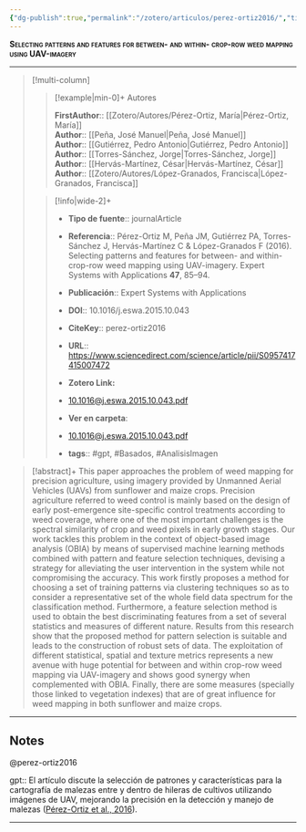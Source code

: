 ```yaml
---
{"dg-publish":true,"permalink":"/zotero/articulos/perez-ortiz2016/","title":"Selecting patterns and features for between- and within- crop-row weed mapping using UAV-imagery","tags":["#zotero"]}
---
```



<span style="font-variant:small-caps; font-weight: bold;">Selecting patterns and features for between- and within- crop-row weed mapping using UAV-imagery</span>

---


> [!multi-column]
>
>> [!example|min-0]+ Autores
>> 
>> **FirstAuthor**:: [[Zotero/Autores/Pérez-Ortiz, María\|Pérez-Ortiz, María]]  
>> **Author**:: [[Peña, José Manuel\|Peña, José Manuel]]  
>> **Author**:: [[Gutiérrez, Pedro Antonio\|Gutiérrez, Pedro Antonio]]  
>> **Author**:: [[Torres-Sánchez, Jorge\|Torres-Sánchez, Jorge]]  
>> **Author**:: [[Hervás-Martínez, César\|Hervás-Martínez, César]]  
>> **Author**:: [[Zotero/Autores/López-Granados, Francisca\|López-Granados, Francisca]]  
 >
>
>> [!info|wide-2]+
>>
>> - **Tipo de fuente**:: journalArticle
>> - **Referencia**:: Pérez-Ortiz M, Peña JM, Gutiérrez PA, Torres-Sánchez J, Hervás-Martínez C & López-Granados F (2016). Selecting patterns and features for between- and within- crop-row weed mapping using UAV-imagery. Expert Systems with Applications **47**, 85–94.
>> - **Publicación**:: Expert Systems with Applications
>> - **DOI**:: 10.1016/j.eswa.2015.10.043
>> - **CiteKey**:: perez-ortiz2016
>> - **URL**:: https://www.sciencedirect.com/science/article/pii/S0957417415007472
>> - **Zotero Link:** 
>> - [10.1016@j.eswa.2015.10.043.pdf](zotero://select/library/items/8GB5TY3J)
>>
>> - **Ver en carpeta**: 
>> - [10.1016@j.eswa.2015.10.043.pdf](file://J:\OneDrive\Articulos\10.1016@j.eswa.2015.10.043.pdf)
>> - **tags**:: #gpt, #Basados, #AnalisisImagen



> [!abstract]+ 
>This paper approaches the problem of weed mapping for precision agriculture, using imagery provided by Unmanned Aerial Vehicles (UAVs) from sunflower and maize crops. Precision agriculture referred to weed control is mainly based on the design of early post-emergence site-specific control treatments according to weed coverage, where one of the most important challenges is the spectral similarity of crop and weed pixels in early growth stages. Our work tackles this problem in the context of object-based image analysis (OBIA) by means of supervised machine learning methods combined with pattern and feature selection techniques, devising a strategy for alleviating the user intervention in the system while not compromising the accuracy. This work firstly proposes a method for choosing a set of training patterns via clustering techniques so as to consider a representative set of the whole field data spectrum for the classification method. Furthermore, a feature selection method is used to obtain the best discriminating features from a set of several statistics and measures of different nature. Results from this research show that the proposed method for pattern selection is suitable and leads to the construction of robust sets of data. The exploitation of different statistical, spatial and texture metrics represents a new avenue with huge potential for between and within crop-row weed mapping via UAV-imagery and shows good synergy when complemented with OBIA. Finally, there are some measures (specially those linked to vegetation indexes) that are of great influence for weed mapping in both sunflower and maize crops.


--- 

## Notes

@perez-ortiz2016

gpt:: El artículo discute la selección de patrones y características para la cartografía de malezas entre y dentro de hileras de cultivos utilizando imágenes de UAV, mejorando la precisión en la detección y manejo de malezas ([Pérez-Ortiz et al., 2016](zotero://select/library/items/TBPZCR9G)).






---







